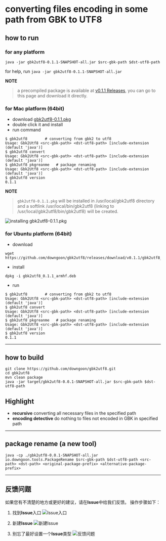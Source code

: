 # converting files encoding in some path from GBK to UTF8

## how to run

### for any platform

``java -jar gbk2utf8-0.1.1-SNAPSHOT-all.jar $src-gbk-path $dst-utf8-path``

for help, run ``java -jar gbk2utf8-0.1.1-SNAPSHOT-all.jar``

**NOTE**

>a precompiled package is available at [v0.1.1 Releases](https://github.com/downgoon/gbk2utf8/releases/tag/v0.1.1), you can go to this page and download it directly.

### for Mac platform  (64bit)

- download [gbk2utf8-0.1.1.pkg](https://github.com/downgoon/gbk2utf8/releases/download/v0.1.1/gbk2utf8-0.1.1.pkg)
- double click it and install
- run command

```
$ gbk2utf8        # converting from gbk2 to utf8
Usage: Gbk2Utf8 <src-gbk-path> <dst-utf8-path> [include-extension (default 'java')]
$ gbk2utf8 convert
Usage: Gbk2Utf8 <src-gbk-path> <dst-utf8-path> [include-extension (default 'java')]
$ gbk2utf8 pkgreanme   # package renaming
Usage: Gbk2Utf8 <src-gbk-path> <dst-utf8-path> [include-extension (default 'java')]
$ gbk2utf8 version
0.1.1
```

**NOTE**
>``gbk2utf8-0.1.1.pkg`` will be installed in /usr/local/gbk2utf8 directory and a softlink /usr/local/bin/gbk2utf8 (linking to /usr/local/gbk2utf8/bin/gbk2utf8) will be created. 

![installing gbk2utf8-0.1.1.pkg](https://cloud.githubusercontent.com/assets/23731186/24492177/081a1266-155d-11e7-91bd-207fd2c9a2f7.png)


### for Ubuntu platform  (64bit)

- download
```
wget  https://github.com/downgoon/gbk2utf8/releases/download/v0.1.1/gbk2utf8_0.1.1_armhf.deb
```

- install
```
dpkg -i gbk2utf8_0.1.1_armhf.deb
```

- run

```
$ gbk2utf8        # converting from gbk2 to utf8
Usage: Gbk2Utf8 <src-gbk-path> <dst-utf8-path> [include-extension (default 'java')]
$ gbk2utf8 convert
Usage: Gbk2Utf8 <src-gbk-path> <dst-utf8-path> [include-extension (default 'java')]
$ gbk2utf8 pkgreanme   # package renaming
Usage: Gbk2Utf8 <src-gbk-path> <dst-utf8-path> [include-extension (default 'java')]
$ gbk2utf8 version
0.1.1
```



-----

## how to build

	git clone https://github.com/downgoon/gbk2utf8.git
	cd gbk2utf8
	mvn clean package
	java -jar target/gbk2utf8-0.0.1-SNAPSHOT-all.jar $src-gbk-path $dst-utf8-path
	
## Highlight

* **recursive** converting all necessary files in the specified path
* **encoding detective** do nothing to files not encoded in GBK in specified path 

---

## package rename  (a new tool)

``java -cp ./gbk2utf8-0.0.1-SNAPSHOT-all.jar io.downgoon.tools.PackageRename $src-gbk-path $dst-utf8-path <src-path> <dst-path> <original-package-prefix> <alternative-package-prefix>``

---

## 反馈问题

如果您有不清楚的地方或更好的建议，请在**Issue**中给我们反馈。
操作步骤如下：

1. 找到**Issue**入口
![Issue入口](https://cloud.githubusercontent.com/assets/23731186/20863916/7075a704-ba17-11e6-8d18-3670c59c5781.png)

2. 新建**Issue**
![新建Issue](https://cloud.githubusercontent.com/assets/23731186/20863922/beb848ae-ba17-11e6-93e9-4a6278d8816a.png)

3. 别忘了最好设置一个**Issue**类型
![反馈问题](https://cloud.githubusercontent.com/assets/23731186/20863944/254c597a-ba18-11e6-9df7-d6f23ca1cf7e.png)


